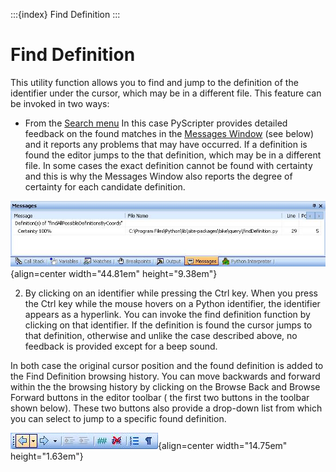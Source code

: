:::{index} Find Definition
:::

# Find Definition

This utility function allows you to find and jump to the definition of the identifier under 
the cursor, which may be in a different file. This feature can be invoked in two ways:

* From the [Search  menu](searchmenu)
  In this case  PyScripter provides detailed feedback on the found matches in the 
  [Messages Window](messageswindow) (see below) and it reports any problems that may have 
  occurred. If a definition is found the editor jumps to the that definition, which may be 
  in a different file. In some cases the exact definition cannot be found with certainty 
  and this is why the Messages Window also reports the degree of certainty 
  for each candidate definition.

![graphic](images/finddefinition1.JPG){align=center width="44.81em" height="9.38em"}

2. By clicking on an identifier while pressing the Ctrl key.
   When you press the Ctrl key while the mouse hovers on a Python identifier, the identifier 
   appears as a hyperlink. You can invoke the find definition function by clicking 
   on that identifier. If the definition is found the cursor jumps to that 
   definition, otherwise and unlike the case described above, no feedback is provided 
   except for a beep sound.

In both case  the original cursor position and the found definition is added to the Find 
Definition browsing history. You can move backwards and forward within the the browsing 
history by clicking on the Browse Back and Browse Forward buttons in the editor 
toolbar ( the first two buttons in the toolbar shown below). These two 
buttons also provide a drop-down list from which you can select to jump to a 
specific found definition.

![graphic](images/finddefinition2.JPG){align=center width="14.75em" height="1.63em"}
